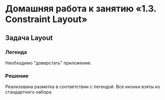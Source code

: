 # Домашняя работа к занятию «1.3. Constraint Layout»

## Задача Layout

### Легенда

Необходимо "доверстать" приложение.

### Решение

Реализована разметка в соответствии с легендой. Все иконки взяты из стандартного набора.
